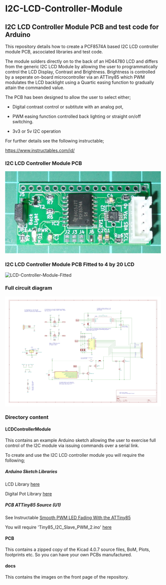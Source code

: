 # I2C-LCD-Controller-Module

## I2C LCD Controller Module PCB and test code for Arduino

This repository details how to create a PCF8574A based I2C LCD controller module PCB, ascociated libraries and test code.

The module solders directly on to the back of an HD44780 LCD and differs from the generic I2C LCD Module by allowing the user to programmatically control the LCD Display, Contrast and Brightness. 
Brightness is controlled by a seperate on-board microcontroller via an ATTiny85 which PWM modulates the LCD backlight using a Quartic easing function to gradually attain the commanded value. 

The PCB has been designed to allow the user to select either;

 - Digital contrast control or subtitute with an analog pot,

 - PWM easing function controlled back lighting or straight on/off switching.

 - 3v3 or 5v I2C operation

For further details see the following instructable;

https://www.instructables.com/id/

### I2C LCD Controller Module PCB

![LCD-Controller-Module](./docs/NewBoard.png)

### I2C LCD Controller Module PCB Fitted to 4 by 20 LCD

![LCD-Controller-Module-Fitted](./docs/NewBoardFitted.png)

### Full circuit diagram

![LCD-Controller-cct](./docs/CircuitDiagram.jpg)

### Directory content

#### LCDControllerModule

This contains an example Arduino sketch allowing the user to exercise full control of the I2C module via issuing commands over a serial link.

To create and use the I2C LCD controller module you will require the following;

##### Arduino Sketch Libraries
LCD Library [here](https://github.com/SteveQuinn1/LiquidCrystal_I2C_PCF8574/)

Digital Pot Library [here](https://github.com/SteveQuinn1/MCP4561_DIGI_POT/)

##### PCB ATTiny85 Source (U1)
See Instructable [Smooth PWM LED Fading With the ATTiny85](https://www.instructables.com/id/Smooth-PWM-LED-Fading-With-the-ATTiny85/)

You will require 'Tiny85_I2C_Slave_PWM_2.ino' [here](https://cdn.instructables.com/ORIG/FBR/FVZ9/IXLAN8OF/FBRFVZ9IXLAN8OF.zip)

#### PCB

This contains a zipped copy of the Kicad 4.0.7 source files, BoM, Plots, footprints etc. So you can have your own PCBs manufactured.

#### docs

This contains the images on the front page of the repository.

